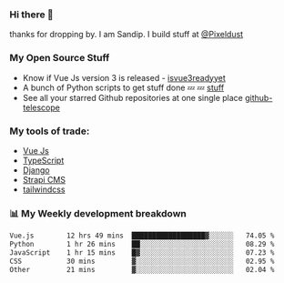 ### Hi there 👋

thanks for dropping by.
I am Sandip. I build stuff at [@Pixeldust](github.com/pixeldust-in/)

###  **My Open Source Stuff**

 - Know if Vue Js version 3 is released -  [isvue3readyyet](https://github.com/sandiprb/isvue3readyyet)
 - A bunch of Python scripts to get stuff done 💤 💤 [stuff](https://github.com/sandiprb/stuff)
 - See all your starred Github repositories at one single place [github-telescope](https://github.com/sandiprb/github-telescope)



###  **My tools of trade:**
 - [Vue Js](https://github.com/vuejs/vue/)
 - [TypeScript](https://github.com/microsoft/TypeScript)
 - [Django](github.com/django/django)
 - [Strapi CMS](github.com/strapi/strapi)
 - [tailwindcss](https://github.com/tailwindlabs/tailwindcss)


###  📊 **My Weekly development breakdown**
<!--START_SECTION:waka-->

```txt
Vue.js        12 hrs 49 mins  ██████████████████▓░░░░░░   74.05 %
Python        1 hr 26 mins    ██░░░░░░░░░░░░░░░░░░░░░░░   08.29 %
JavaScript    1 hr 15 mins    █▓░░░░░░░░░░░░░░░░░░░░░░░   07.23 %
CSS           30 mins         ▓░░░░░░░░░░░░░░░░░░░░░░░░   02.95 %
Other         21 mins         ▓░░░░░░░░░░░░░░░░░░░░░░░░   02.04 %
```

<!--END_SECTION:waka-->

